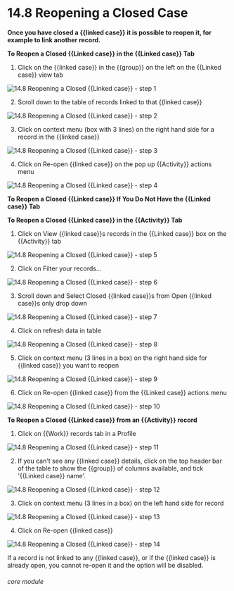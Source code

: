 # 14.8 Reopening a Closed Case

**Once you have closed a {{linked case}} it is possible to reopen it, for example to link another record.**

**To Reopen a Closed {{Linked case}} in the {{Linked case}} Tab**

1. Click on the {{linked case}} in the {{group}} on the left on the {{Linked case}} view tab

![14.8 Reopening a Closed {{Linked case}} - step 1](14.8_Reopening_a_Closed_Case_im_1.png)

2. Scroll down to the table of records linked to that {{linked case}}

![14.8 Reopening a Closed {{Linked case}} - step 2](14.8_Reopening_a_Closed_Case_im_2.png)

3. Click on context menu (box with 3 lines) on the right hand side for a record in the {{linked case}}

![14.8 Reopening a Closed {{Linked case}} - step 3](14.8_Reopening_a_Closed_Case_im_3.png)

4. Click on Re-open {{linked case}} on the pop up {{Activity}} actions menu

![14.8 Reopening a Closed {{Linked case}} - step 4](14.8_Reopening_a_Closed_Case_im_4.png)

**To Reopen a Closed {{Linked case}} If You Do Not Have the {{Linked case}} Tab**

**To Reopen a Closed {{Linked case}} in the {{Activity}} Tab**

1. Click on View {{linked case}}s records in the {{Linked case}} box on the {{Activity}} tab

![14.8 Reopening a Closed {{Linked case}} - step 5](14.8_Reopening_a_Closed_Case_im_5.png)

2. Click on Filter your records…

![14.8 Reopening a Closed {{Linked case}} - step 6](14.8_Reopening_a_Closed_Case_im_6.png)

3. Scroll down and Select Closed {{linked case}}s from Open {{linked case}}s only drop down

![14.8 Reopening a Closed {{Linked case}} - step 7](14.8_Reopening_a_Closed_Case_im_7.png)

4. Click on refresh data in table

![14.8 Reopening a Closed {{Linked case}} - step 8](14.8_Reopening_a_Closed_Case_im_8.png)

5. Click on context menu (3 lines in a box) on the right hand side for {{linked case}} you want to reopen

![14.8 Reopening a Closed {{Linked case}} - step 9](14.8_Reopening_a_Closed_Case_im_9.png)

6. Click on Re-open {{linked case}} from the {{Linked case}} actions menu

![14.8 Reopening a Closed {{Linked case}} - step 10](14.8_Reopening_a_Closed_Case_im_10.png)


**To Reopen a Closed {{Linked case}} from an {{Activity}} record**

1. Click on {{Work}} records tab in a Profile

![14.8 Reopening a Closed {{Linked case}} - step 11](14.8_Reopening_a_Closed_Case_im_11.png)

2. If you can&#039;t see any {{linked case}} details, click on the top header bar of the table to show the {{group}} of columns available, and tick &#039;{{Linked case}} name&#039;.

![14.8 Reopening a Closed {{Linked case}} - step 12](14.8_Reopening_a_Closed_Case_im_12.png)

3. Click on context menu (3 lines in a box) on the left hand side for record

![14.8 Reopening a Closed {{Linked case}} - step 13](14.8_Reopening_a_Closed_Case_im_13.png)

4. Click on Re-open {{linked case}}

![14.8 Reopening a Closed {{Linked case}} - step 14](14.8_Reopening_a_Closed_Case_im_14.png)

If a record is not linked to any {{linked case}}, or if the {{linked case}} is already open, you cannot re-open it and the option will be disabled. 


###### core module
